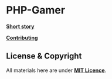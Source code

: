# PHP-Gamer

**[Short story](https://github.com/fatorx/php-gamer/blob/HEAD/docs/SHORT-STORY.md)**

**[Contributing](https://github.com/fatorx/php-gamer/HEAD/docs/CONTRIBUTING.md)**

## License & Copyright

All materials here are under **[MIT Licence](https://github.com/fatorx/php-gamer/blob/HEAD/LICENCE.md)**.
